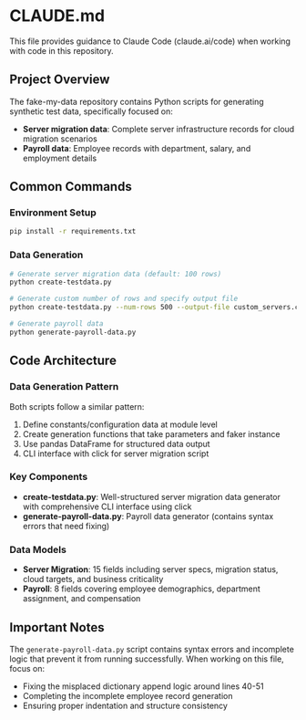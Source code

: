 # CLAUDE.md

This file provides guidance to Claude Code (claude.ai/code) when working with code in this repository.

## Project Overview

The fake-my-data repository contains Python scripts for generating synthetic test data, specifically focused on:
- **Server migration data**: Complete server infrastructure records for cloud migration scenarios
- **Payroll data**: Employee records with department, salary, and employment details

## Common Commands

### Environment Setup
```bash
pip install -r requirements.txt
```

### Data Generation
```bash
# Generate server migration data (default: 100 rows)
python create-testdata.py

# Generate custom number of rows and specify output file
python create-testdata.py --num-rows 500 --output-file custom_servers.csv

# Generate payroll data
python generate-payroll-data.py
```

## Code Architecture

### Data Generation Pattern
Both scripts follow a similar pattern:
1. Define constants/configuration data at module level
2. Create generation functions that take parameters and faker instance
3. Use pandas DataFrame for structured data output
4. CLI interface with click for server migration script

### Key Components
- **create-testdata.py**: Well-structured server migration data generator with comprehensive CLI interface using click
- **generate-payroll-data.py**: Payroll data generator (contains syntax errors that need fixing)

### Data Models
- **Server Migration**: 15 fields including server specs, migration status, cloud targets, and business criticality
- **Payroll**: 8 fields covering employee demographics, department assignment, and compensation

## Important Notes

The `generate-payroll-data.py` script contains syntax errors and incomplete logic that prevent it from running successfully. When working on this file, focus on:
- Fixing the misplaced dictionary append logic around lines 40-51
- Completing the incomplete employee record generation
- Ensuring proper indentation and structure consistency
